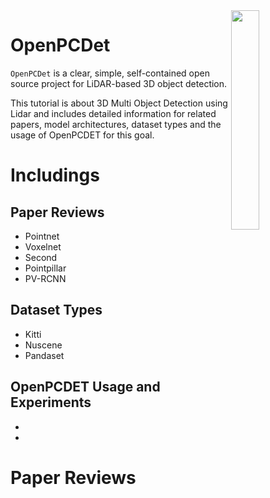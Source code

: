 <img src="docs/open_mmlab.png" align="right" width="30%">

# OpenPCDet

`OpenPCDet` is a clear, simple, self-contained open source project for LiDAR-based 3D object detection. 

This tutorial is about 3D Multi Object Detection using Lidar and includes detailed information for related papers, model architectures, dataset types and the usage of OpenPCDET for this goal.

# Includings

## Paper Reviews

* Pointnet
* Voxelnet
* Second
* Pointpillar
* PV-RCNN

## Dataset Types

* Kitti 
* Nuscene
* Pandaset

## OpenPCDET Usage and Experiments

* 
* 

# Paper Reviews

